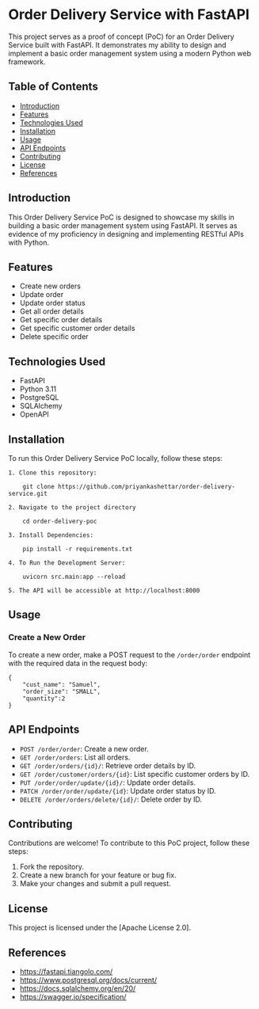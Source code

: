 # Order Delivery Service with FastAPI

This project serves as a proof of concept (PoC) for an Order Delivery Service built with FastAPI. It demonstrates my ability to design and implement a basic order management system using a modern Python web framework.
 

## Table of Contents
- [Introduction](#introduction)
- [Features](#features)
- [Technologies Used](#technologies-used)
- [Installation](#installation)
- [Usage](#usage)
- [API Endpoints](#api-endpoints)
- [Contributing](#contributing)
- [License](#license)
- [References](#references)


## Introduction

This Order Delivery Service PoC is designed to showcase my skills in building a basic order management system using FastAPI. It serves as evidence of my proficiency in designing and implementing RESTful APIs with Python.

## Features

- Create new orders
- Update order
- Update order status
- Get all order details
- Get specific order details
- Get specific customer order details
- Delete specific order

## Technologies Used

- FastAPI
- Python 3.11
- PostgreSQL
- SQLAlchemy
- OpenAPI

## Installation

To run this Order Delivery Service PoC locally, follow these steps:

    1. Clone this repository:

        git clone https://github.com/priyankashettar/order-delivery-service.git

    2. Navigate to the project directory
    
        cd order-delivery-poc

    3. Install Dependencies:

        pip install -r requirements.txt

    4. To Run the Development Server:

        uvicorn src.main:app --reload

    5. The API will be accessible at http://localhost:8000

## Usage

### Create a New Order

To create a new order, make a POST request to the `/order/order` endpoint with the required data in the request body:

    {
        "cust_name": "Samuel",
        "order_size": "SMALL",
        "quantity":2    
    }


## API Endpoints

- `POST /order/order`: Create a new order.
- `GET /order/orders`: List all orders.
- `GET /order/orders/{id}/`: Retrieve order details by ID.
- `GET /order/customer/orders/{id}`: List specific customer orders by ID.
- `PUT /order/order/update/{id}/`: Update order details.
- `PATCH /order/order/update/{id}`: Update order status by ID.
- `DELETE /order/orders/delete/{id}/`: Delete order by ID.


## Contributing

Contributions are welcome! To contribute to this PoC project, follow these steps:

1. Fork the repository.
2. Create a new branch for your feature or bug fix.
3. Make your changes and submit a pull request.


## License

This project is licensed under the [Apache License 2.0].


## References
- https://fastapi.tiangolo.com/
- https://www.postgresql.org/docs/current/
- https://docs.sqlalchemy.org/en/20/
- https://swagger.io/specification/


